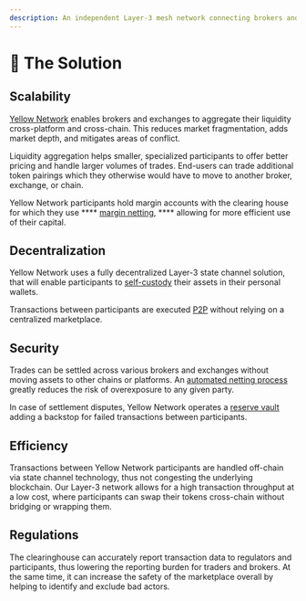 ```yaml
---
description: An independent Layer-3 mesh network connecting brokers and exchanges
---
```


# 🚀 The Solution

## Scalability&#x20;

[Yellow Network](broken-reference) enables brokers and exchanges to aggregate their liquidity cross-platform and cross-chain. This reduces market fragmentation, adds market depth, and mitigates areas of conflict.

Liquidity aggregation helps smaller, specialized participants to offer better pricing and handle larger volumes of trades. End-users can trade additional token pairings which they otherwise would have to move to another broker, exchange, or chain.

Yellow Network participants hold margin accounts with the clearing house for which they use **** [margin netting](../yellow-network/architecture-and-design/smart-clearing-protocol.md), **** allowing for more efficient use of their capital.&#x20;

## Decentralization&#x20;

Yellow Network uses a fully decentralized Layer-3 state channel solution,\
that will enable participants to [self-custody](../yellow-network/architecture-and-design/custodial-layer.md) their assets in their personal wallets.&#x20;

Transactions between participants are executed [P2P](../yellow-network/architecture-and-design/smart-clearing-protocol.md) without relying on a centralized marketplace.&#x20;

## Security

Trades can be settled across various brokers and exchanges without moving assets to other chains or platforms. An [automated netting process](../yellow-network/architecture-and-design/smart-clearing-protocol.md) greatly reduces the risk of overexposure to any given party.

In case of settlement disputes, Yellow Network operates a [reserve vault](../yellow-network/yellow-reserve-vault.md) adding a backstop for failed transactions between participants.&#x20;

## Efficiency

Transactions between Yellow Network participants are handled off-chain via state channel technology, thus not congesting the underlying blockchain. Our Layer-3 network allows for a high transaction throughput at a low cost, where participants can swap their tokens cross-chain without bridging or wrapping them.

## Regulations

The clearinghouse can accurately report transaction data to regulators and participants, thus lowering the reporting burden for traders and brokers. At the same time, it can increase the safety of the marketplace overall by helping to identify and exclude bad actors.
